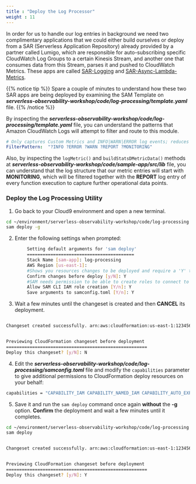 ```yaml
---
title : "Deploy the Log Processor"
weight : 11
---
```


In order for us to handle our log entries in background we need two complimentary applications that we could either build ourselves or deploy from a SAR (Serverless Application Repository) already provided by a partner called Lumigo, which are responsible for auto-subscribing specific CloudWatch Log Groups to a certain Kinesis Stream, and another one that consumes data from this Stream, parses it and pushed to CloudWatch Metrics. These apps are called [SAR-Logging](https://console.aws.amazon.com/lambda/home?region=us-east-1#/create/app?applicationId=arn:aws:serverlessrepo:us-east-1:374852340823:applications/auto-subscribe-log-group-to-arn) and [SAR-Async-Lambda-Metrics](https://console.aws.amazon.com/lambda/home?region=us-east-1#/create/app?applicationId=arn:aws:serverlessrepo:us-east-1:374852340823:applications/async-custom-metrics).

{{% notice tip %}}
Spare a couple of minutes to understand how these two SAR apps are being deployed by examining the SAM Template on ***serverless-observability-workshop/code/log-processing/template.yaml*** file.
{{% /notice %}}

By inspecting the ***serverless-observability-workshop/code/log-processing/template.yaml*** file, you can understand the patterns that Amazon CloudWatch Logs will attempt to filter and route to this module.

```yaml
# Only captures Custom Metrics and INFO|WARN|ERROR log events; reduces cost and unnecessary noise
FilterPattern:  "?INFO ?ERROR ?WARN ?REPORT ?MONITORING"
```

Also, by inspecting the `logMetric()` and `buildStatsDMetricData()` methods at ***serverless-observability-workshop/code/sample-app/src/lib*** file, you can understand that the log structure that our metric entries will start with **MONITORING**, which will be filtered together with the **REPORT** log entry of every function execution to capture further operational data points.

### Deploy the Log Processing Utility

1. Go back to your Cloud9 environment and open a new terminal.

```sh
cd ~/environment/serverless-observability-workshop/code/log-processing
sam deploy -g
```

2. Enter the following settings when prompted:

```sh
        Setting default arguments for 'sam deploy'
        =========================================
        Stack Name [sam-app]: log-processing
        AWS Region [us-east-1]: 
        #Shows you resources changes to be deployed and require a 'Y' to initiate deploy
        Confirm changes before deploy [y/N]: Y
        #SAM needs permission to be able to create roles to connect to the resources in your template
        Allow SAM CLI IAM role creation [Y/n]: Y
        Save arguments to samconfig.toml [Y/n]: Y 
```

3. Wait a few minutes until the changeset is created and then **CANCEL** its deployment.

```sh 

Changeset created successfully. arn:aws:cloudformation:us-east-1:1234567890:changeSet/samcli-deploy1597269838/0752490d-33a9-4995-ae17-4ccca3efbf5d


Previewing CloudFormation changeset before deployment
======================================================
Deploy this changeset? [y/N]: N
```

4. Edit the ***serverless-observability-workshop/code/log-processing/samconfig.toml*** file and modify the `capabilities` parameter to give additional permissions to CloudFormation deploy resources on your behalf:

```sh
capabilities = "CAPABILITY_IAM CAPABILITY_NAMED_IAM CAPABILITY_AUTO_EXPAND"
```

5. Save it and run the `sam deploy` command once again **without** the **-g** option. **Confirm** the deployment and wait a few minutes until it completes.

```sh
cd ~/environment/serverless-observability-workshop/code/log-processing
sam deploy
```

```sh 

Changeset created successfully. arn:aws:cloudformation:us-east-1:1234567890:changeSet/samcli-deploy1597269838/0752490d-33a9-4995-ae17-4ccca3efbf5d


Previewing CloudFormation changeset before deployment
======================================================
Deploy this changeset? [y/N]: Y
```
